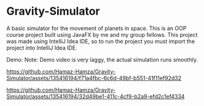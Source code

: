 # Gravity-Simulator
A basic simulator for the movement of planets in space. This is an OOP course project built using JavaFX by me and my group fellows.
This project was made using IntelliJ Idea IDE, so to run the project you must import the project into IntelliJ Idea IDE.

Demo:
Note: Demo video is very laggy, the actual simulation runs smoothly.

https://github.com/Hamaz-Hamza/Gravity-Simulator/assets/135416194/f71a4fbc-6c6d-49bf-b551-41f11ef92d32


https://github.com/Hamaz-Hamza/Gravity-Simulator/assets/135416194/32d49be1-411c-4cf9-b2a9-efd2c1ef4334





